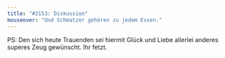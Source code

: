 ```yaml
---
title: "#2153: Diskussion"
mouseover: "Und Schmatzer gehören zu jedem Essen."
---
```


PS: 
Den sich heute Trauenden sei hiermit Glück und Liebe allerlei anderes superes Zeug gewünscht.
Ihr fetzt.
